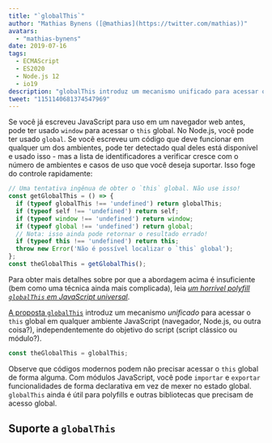 ```yaml
---
title: "`globalThis`"
author: "Mathias Bynens ([@mathias](https://twitter.com/mathias))"
avatars: 
  - "mathias-bynens"
date: 2019-07-16
tags: 
  - ECMAScript
  - ES2020
  - Node.js 12
  - io19
description: "globalThis introduz um mecanismo unificado para acessar o this global em qualquer ambiente JavaScript, independentemente do objetivo do script."
tweet: "1151140681374547969"
---
```

Se você já escreveu JavaScript para uso em um navegador web antes, pode ter usado `window` para acessar o `this` global. No Node.js, você pode ter usado `global`. Se você escreveu um código que deve funcionar em qualquer um dos ambientes, pode ter detectado qual deles está disponível e usado isso - mas a lista de identificadores a verificar cresce com o número de ambientes e casos de uso que você deseja suportar. Isso foge do controle rapidamente:

<!--truncate-->
```js
// Uma tentativa ingênua de obter o `this` global. Não use isso!
const getGlobalThis = () => {
  if (typeof globalThis !== 'undefined') return globalThis;
  if (typeof self !== 'undefined') return self;
  if (typeof window !== 'undefined') return window;
  if (typeof global !== 'undefined') return global;
  // Nota: isso ainda pode retornar o resultado errado!
  if (typeof this !== 'undefined') return this;
  throw new Error('Não é possível localizar o `this` global');
};
const theGlobalThis = getGlobalThis();
```

Para obter mais detalhes sobre por que a abordagem acima é insuficiente (bem como uma técnica ainda mais complicada), leia [_um horrível polyfill `globalThis` em JavaScript universal_](https://mathiasbynens.be/notes/globalthis).

[A proposta `globalThis`](https://github.com/tc39/proposal-global) introduz um mecanismo *unificado* para acessar o `this` global em qualquer ambiente JavaScript (navegador, Node.js, ou outra coisa?), independentemente do objetivo do script (script clássico ou módulo?).

```js
const theGlobalThis = globalThis;
```

Observe que códigos modernos podem não precisar acessar o `this` global de forma alguma. Com módulos JavaScript, você pode `importar` e `exportar` funcionalidades de forma declarativa em vez de mexer no estado global. `globalThis` ainda é útil para polyfills e outras bibliotecas que precisam de acesso global.

## Suporte a `globalThis`

<feature-support chrome="71 /blog/v8-release-71#javascript-language-features"
                 firefox="65"
                 safari="12.1"
                 nodejs="12 https://twitter.com/mathias/status/1120700101637353473"
                 babel="yes https://github.com/zloirock/core-js#ecmascript-globalthis"></feature-support>
